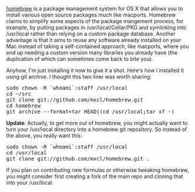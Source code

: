 <a href="http://github.com/mxcl/homebrew">homebrew</a> is a package management system for OS X that allows you to install various open source packages much like macports. Homebrew claims to simplify some aspects of the package mangement process, for example, by putting packages in /usr/local/Cellar/PKG and symlinking into /usr/local rather than relying on a custom package database.  Another advantage is that it aims to reuse any software already installed on your Mac instead of taking a self-contained approach, like macports, where you end up needing a custom version many libraries you already have (the duplication of which can sometimes come back to bite you).<p /> Anyhow, I&#39;m just installing it now to give it a shot.  Here&#39;s how I installed it using git archive.  I thought this two liner was worth sharing:

<pre lang="bash">
sudo chown -R `whoami`:staff /usr/local
cd ~/src
git clone git://github.com/mxcl/homebrew.git
cd homebrew
git archive --format=tar HEAD|(cd /usr/local;tar xf -)
</pre>

<strong>Update</strong>:  Actually, to get more out of homebrew, you might actually want to turn your /usr/local directory into a homebrew git repository.  So instead of the above, you really want this:

<pre lang="bash">
sudo chown -R `whoami`:staff /usr/local
cd /usr/local
git clone git://github.com/mxcl/homebrew.git .
</pre>

If you plan on contributing new formulas or otherwise tweaking homebrew, you might consider first creating a fork of the main repo and cloning that into your /usr/local.
